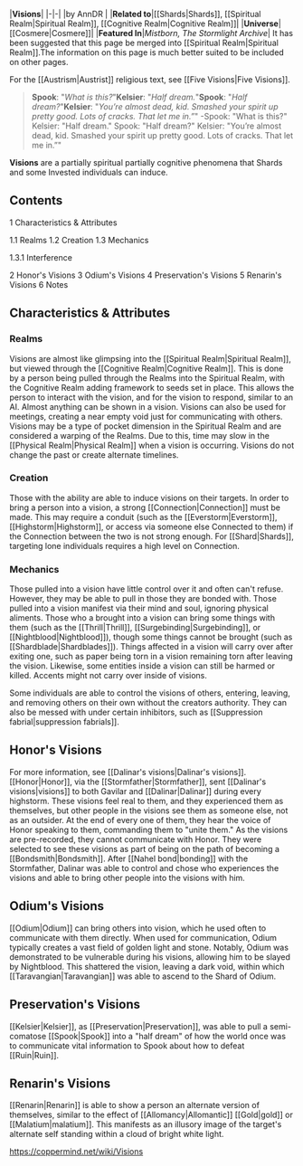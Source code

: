 |**Visions**|
|-|-|
|by  AnnDR |
|**Related to**|[[Shards\|Shards]], [[Spiritual Realm\|Spiritual Realm]], [[Cognitive Realm\|Cognitive Realm]]|
|**Universe**|[[Cosmere\|Cosmere]]|
|**Featured In**|*Mistborn, The Stormlight Archive*|
It has been suggested that this page be merged into [[Spiritual Realm\|Spiritual Realm]].The information on this page is much better suited to be included on other pages.

For the [[Austrism\|Austrist]] religious text, see [[Five Visions\|Five Visions]].


>**Spook**: "*What is this?*"**Kelsier**: "*Half dream.*"**Spook**: "*Half dream?*"**Kelsier**: "*You’re almost dead, kid. Smashed your spirit up pretty good. Lots of cracks. That let me in.”*"
\-Spook: "What is this?"
Kelsier: "Half dream."
Spook: "Half dream?"
Kelsier: "You’re almost dead, kid. Smashed your spirit up pretty good. Lots of cracks. That let me in.”"


**Visions** are a partially spiritual partially cognitive phenomena that Shards and some Invested individuals can induce.

## Contents

1 Characteristics & Attributes

1.1 Realms
1.2 Creation
1.3 Mechanics

1.3.1 Interference




2 Honor's Visions
3 Odium's Visions
4 Preservation's Visions
5 Renarin's Visions
6 Notes


## Characteristics & Attributes
### Realms
Visions are almost like glimpsing into the [[Spiritual Realm\|Spiritual Realm]], but viewed through the [[Cognitive Realm\|Cognitive Realm]]. This is done by a person being pulled through the Realms into the Spiritual Realm, with the Cognitive Realm adding framework to seeds set in place. This allows the person to interact with the vision, and for the vision to respond, similar to an AI. Almost anything can be shown in a vision. Visions can also be used for meetings, creating a near empty void just for communicating with others.
Visions may be a type of pocket dimension in the Spiritual Realm and are considered a warping of the Realms. Due to this, time may slow in the [[Physical Realm\|Physical Realm]] when a vision is occurring. Visions do not change the past or create alternate timelines.

### Creation
Those with the ability are able to induce visions on their targets. In order to bring a person into a vision, a strong [[Connection\|Connection]] must be made. This may require a conduit (such as the [[Everstorm\|Everstorm]], [[Highstorm\|Highstorm]], or access via someone else Connected to them) if the Connection between the two is not strong enough. For [[Shard\|Shards]], targeting lone individuals requires a high level on Connection.

### Mechanics
Those pulled into a vision have little control over it and often can't refuse. However, they may be able to pull in those they are bonded with. Those pulled into a vision manifest via their mind and soul, ignoring physical aliments.
Those who a brought into a vision can bring some things with them (such as the [[Thrill\|Thrill]], [[Surgebinding\|Surgebinding]], or [[Nightblood\|Nightblood]]), though some things cannot be brought (such as [[Shardblade\|Shardblades]]). Things affected in a vision will carry over after exiting one, such as paper being torn in a vision remaining torn after leaving the vision. Likewise, some entities inside a vision can still be harmed or killed. Accents might not carry over inside of visions.


Some individuals are able to control the visions of others, entering, leaving, and removing others on their own without the creators authority. They can also be messed with under certain inhibitors, such as [[Suppression fabrial\|suppression fabrials]].

## Honor's Visions
For more information, see [[Dalinar's visions\|Dalinar's visions]].
[[Honor\|Honor]], via the [[Stormfather\|Stormfather]], sent [[Dalinar's visions\|visions]] to both Gavilar and [[Dalinar\|Dalinar]] during every highstorm. These visions feel real to them, and they experienced them as themselves, but other people in the visions see them as someone else, not as an outsider. At the end of every one of them, they hear the voice of Honor speaking to them, commanding them to "unite them." As the visions are pre-recorded, they cannot communicate with Honor. They were selected to see these visions as part of being on the path of becoming a [[Bondsmith\|Bondsmith]]. After [[Nahel bond\|bonding]] with the Stormfather, Dalinar was able to control and chose who experiences the visions and able to bring other people into the visions with him.

## Odium's Visions
[[Odium\|Odium]] can bring others into vision, which he used often to communicate with them directly. When used for communication, Odium typically creates a vast field of golden light and stone.
Notably, Odium was demonstrated to be vulnerable during his visions, allowing him to be slayed by Nightblood. This shattered the vision, leaving a dark void, within which [[Taravangian\|Taravangian]] was able to ascend to the Shard of Odium.

## Preservation's Visions
[[Kelsier\|Kelsier]], as [[Preservation\|Preservation]], was able to pull a semi-comatose [[Spook\|Spook]] into a "half dream" of how the world once was to communicate vital information to Spook about how to defeat [[Ruin\|Ruin]].

## Renarin's Visions
[[Renarin\|Renarin]] is able to show a person an alternate version of themselves, similar to the effect of [[Allomancy\|Allomantic]] [[Gold\|gold]] or [[Malatium\|malatium]]. This manifests as an illusory image of the target's alternate self standing within a cloud of bright white light.



https://coppermind.net/wiki/Visions